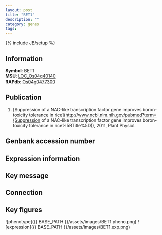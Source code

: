 ```yaml
---
layout: post
title: "BET1"
description: ""
category: genes
tags: 
---
```

{% include JB/setup %}

## Information
__Symbol__: BET1  
__MSU__: [LOC_Os04g40140](http://rice.plantbiology.msu.edu/cgi-bin/ORF_infopage.cgi?orf=LOC_Os04g40140)  
__RAPdb__: [Os04g0477300](http://rapdb.dna.affrc.go.jp/viewer/gbrowse_details/irgsp1?name=Os04g0477300)  

## Publication
1. [Suppression of a NAC-like transcription factor gene improves boron-toxicity tolerance in rice](http://www.ncbi.nlm.nih.gov/pubmed?term=(Suppression of a NAC-like transcription factor gene improves boron-toxicity tolerance in rice%5BTitle%5D)), 2011, Plant Physiol.

## Genbank accession number

## Expression information

## Key message

## Connection

## Key figures
![phenotype]({{ BASE_PATH }}/assets/images/BET1.pheno.png)
![expression]({{ BASE_PATH }}/assets/images/BET1.exp.png)


